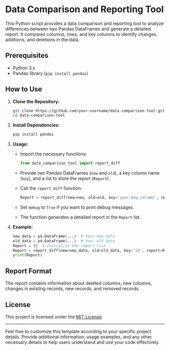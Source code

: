 

# Data Comparison and Reporting Tool

This Python script provides a data comparison and reporting tool to analyze differences between two Pandas DataFrames and generate a detailed report. It compares columns, rows, and key columns to identify changes, additions, and deletions in the data.

## Prerequisites

- Python 3.x
- Pandas library (`pip install pandas`)

## How to Use

1. **Clone the Repository:**
   ```bash
   git clone https://github.com/your-username/data-comparison-tool.git
   cd data-comparison-tool
   ```

2. **Install Dependencies:**
   ```bash
   pip install pandas
   ```

3. **Usage:**
   - Import the necessary functions:
     ```python
     from data_comparison_tool import report_diff
     ```

   - Provide two Pandas DataFrames (`new` and `old`), a key column name (`key`), and a list to store the report (`Report`).

   - Call the `report_diff` function:
     ```python
     Report = report_diff(new=new, old=old, key='your_key_column', report=Report, debug=True)
     ```

   - Set `debug` to `True` if you want to print debug messages.

   - The function generates a detailed report in the `Report` list.

4. **Example:**
   ```python
   new_data = pd.DataFrame(...)  # Your new data
   old_data = pd.DataFrame(...)  # Your old data
   Report = []  # Initialize the report list
   Report = report_diff(new=new_data, old=old_data, key='id', report=Report, debug=True)
   print(Report)
   ```

## Report Format

The report contains information about deleted columns, new columns, changes in existing records, new records, and removed records.

## License

This project is licensed under the [MIT License](LICENSE).

---

Feel free to customize this template according to your specific project details. Provide additional information, usage examples, and any other necessary details to help users understand and use your code effectively.
